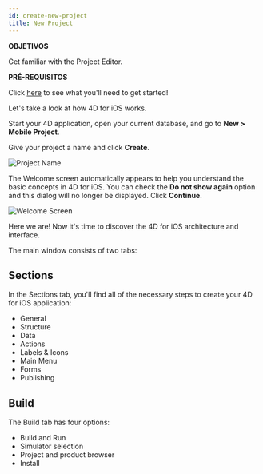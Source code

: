 ```yaml
---
id: create-new-project
title: New Project
---
```

<div class = "objectives"> 

**OBJETIVOS**

Get familiar with the Project Editor.</div> <div class = "prerequisites"> 

**PRÉ-REQUISITOS**

Click [here](prerequisites.html) to see what you'll need to get started!</div> 

Let's take a look at how 4D for iOS works.

Start your 4D application, open your current database, and go to **New > Mobile Project**.

Give your project a name and click **Create**.

![Project Name](assets/en/project-editor/Project-creation-4D-for-iOS.png)

The Welcome screen automatically appears to help you understand the basic concepts in 4D for iOS. You can check the **Do not show again** option and this dialog will no longer be displayed. Click **Continue**.

![Welcome Screen](assets/en/project-editor/Welcome-Screen-4D-for-iOS.png)

Here we are! Now it's time to discover the 4D for iOS architecture and interface.

The main window consists of two tabs:

## Sections

In the Sections tab, you'll find all of the necessary steps to create your 4D for iOS application:

* General
* Structure
* Data
* Actions
* Labels & Icons
* Main Menu
* Forms
* Publishing

## Build

The Build tab has four options:

* Build and Run 
* Simulator selection
* Project and product browser
* Install
